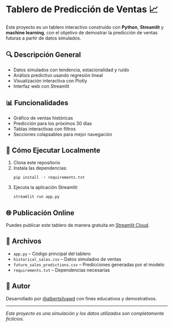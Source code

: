 # Tablero de Predicción de Ventas 📈

Este proyecto es un tablero interactivo construido con **Python**, **Streamlit** y **machine learning**, con el objetivo de demostrar la predicción de ventas futuras a partir de datos simulados.

## 🔍 Descripción General

- Datos simulados con tendencia, estacionalidad y ruido
- Análisis predictivo usando regresión lineal
- Visualización interactiva con Plotly
- Interfaz web con Streamlit

## 📊 Funcionalidades

- Gráfico de ventas históricas
- Predicción para los próximos 30 días
- Tablas interactivas con filtros
- Secciones colapsables para mejor navegación

## 🚀 Cómo Ejecutar Localmente

1. Clona este repositorio
2. Instala las dependencias:
   ```bash
   pip install -r requirements.txt
   ```
3. Ejecuta la aplicación Streamlit:
   ```bash
   streamlit run app.py
   ```

## 🌐 Publicación Online

Puedes publicar este tablero de manera gratuita en [Streamlit Cloud](https://streamlit.io/cloud).

## 📁 Archivos

- `app.py` – Código principal del tablero
- `historical_sales.csv` – Datos simulados de ventas
- `future_sales_predictions.csv` – Predicciones generadas por el modelo
- `requirements.txt` – Dependencias necesarias

## 📌 Autor

Desarrollado por [@albertsilvawd](https://github.com/albertsilvawd) con fines educativos y demostrativos.

---

*Este proyecto es una simulación y los datos utilizados son completamente ficticios.*
